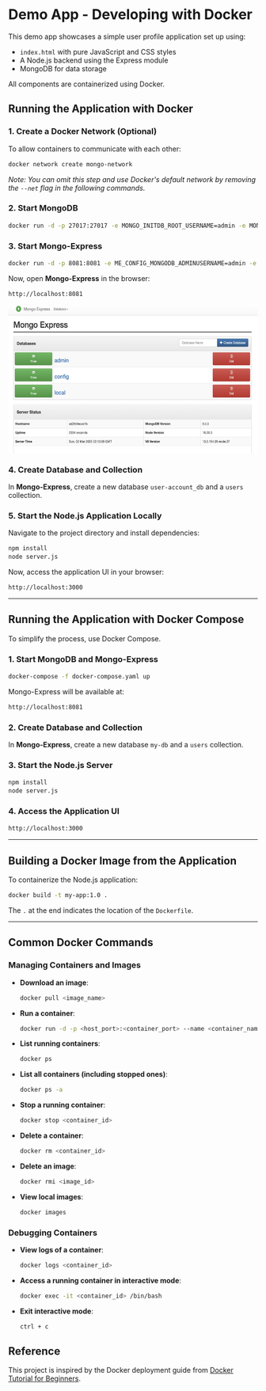 
# Demo App - Developing with Docker

This demo app showcases a simple user profile application set up using:
- `index.html` with pure JavaScript and CSS styles
- A Node.js backend using the Express module
- MongoDB for data storage

All components are containerized using Docker.

## Running the Application with Docker

### 1. Create a Docker Network (Optional)

To allow containers to communicate with each other:

```sh
docker network create mongo-network
```

_Note: You can omit this step and use Docker's default network by removing the `--net` flag in the following commands._

### 2. Start MongoDB 

```sh
docker run -d -p 27017:27017 -e MONGO_INITDB_ROOT_USERNAME=admin -e MONGO_INITDB_ROOT_PASSWORD=password --name mongodb --net mongo-network mongo
```

### 3. Start Mongo-Express

```sh
docker run -d -p 8081:8081 -e ME_CONFIG_MONGODB_ADMINUSERNAME=admin -e ME_CONFIG_MONGODB_ADMINPASSWORD=password --net mongo-network --name mongo-express -e ME_CONFIG_MONGODB_SERVER=mongodb mongo-express
```

Now, open **Mongo-Express** in the browser:

```sh
http://localhost:8081
```
<div style="display: flex; justify-content: center; align-items: center; gap: 20px;">
  <img src="img/mongo-express.png" alt="Screenshot 1" width="600" height="300"/>
</div>

### 4. Create Database and Collection

In **Mongo-Express**, create a new database `user-account_db` and a `users` collection.

### 5. Start the Node.js Application Locally

Navigate to the project directory and install dependencies:

```sh
npm install
node server.js
```

Now, access the application UI in your browser:

```sh
http://localhost:3000
```

---

## Running the Application with Docker Compose

To simplify the process, use Docker Compose.

### 1. Start MongoDB and Mongo-Express

```sh
docker-compose -f docker-compose.yaml up
```

Mongo-Express will be available at:

```sh
http://localhost:8081
```

### 2. Create Database and Collection

In **Mongo-Express**, create a new database `my-db` and a `users` collection.

### 3. Start the Node.js Server

```sh
npm install
node server.js
```

### 4. Access the Application UI

```sh
http://localhost:3000
```

---

## Building a Docker Image from the Application

To containerize the Node.js application:

```sh
docker build -t my-app:1.0 .
```

The `.` at the end indicates the location of the `Dockerfile`.

---

## Common Docker Commands

### Managing Containers and Images

- **Download an image**:  
  ```sh
  docker pull <image_name>
  ```
- **Run a container**:  
  ```sh
  docker run -d -p <host_port>:<container_port> --name <container_name> <image_name>
  ```
- **List running containers**:  
  ```sh
  docker ps
  ```
- **List all containers (including stopped ones)**:  
  ```sh
  docker ps -a
  ```
- **Stop a running container**:  
  ```sh
  docker stop <container_id>
  ```
- **Delete a container**:  
  ```sh
  docker rm <container_id>
  ```
- **Delete an image**:  
  ```sh
  docker rmi <image_id>
  ```
- **View local images**:  
  ```sh
  docker images
  ```

### Debugging Containers

- **View logs of a container**:  
  ```sh
  docker logs <container_id>
  ```
- **Access a running container in interactive mode**:  
  ```sh
  docker exec -it <container_id> /bin/bash
  ```
- **Exit interactive mode**:  
  ```sh
  ctrl + c
  ```

## Reference
This project is inspired by the Docker deployment guide from [Docker Tutorial for Beginners](https://gitlab.com/nanuchi/techworld-js-docker-demo-app).
